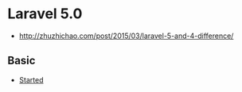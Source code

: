# Laravel 5.0

* http://zhuzhichao.com/post/2015/03/laravel-5-and-4-difference/

## Basic

* [Started](started.md)
